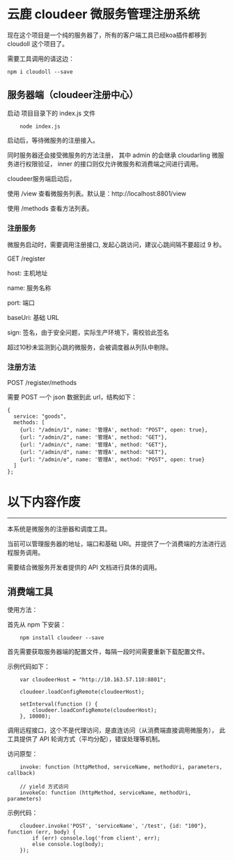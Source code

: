 # 云鹿 cloudeer 微服务管理注册系统

现在这个项目是一个纯的服务器了，所有的客户端工具已经koa插件都移到 cloudoll 这个项目了。

需要工具调用的请这边：

```
npm i cloudoll --save
```


## 服务器端（cloudeer注册中心）

启动 项目目录下的 index.js 文件

```
    node index.js
```

启动后，等待微服务的注册接入。

同时服务器还会接受微服务的方法注册，
其中 admin 的会继承 cloudarling 微服务进行权限验证，
inner 的接口则仅允许微服务和消费端之间进行调用。


cloudeer服务端启动后，

使用 /view 查看微服务列表。默认是：http://localhost:8801/view

使用 /methods 查看方法列表。

### 注册服务

微服务启动时，需要调用注册接口, 发起心跳访问，建议心跳间隔不要超过 9 秒。

GET /register

host: 主机地址

name: 服务名称

port: 端口

baseUri: 基础 URL

sign: 签名，由于安全问题，实际生产环境下，需校验此签名

超过10秒未监测到心跳的微服务，会被调度器从列队中剔除。

### 注册方法

POST /register/methods

需要 POST 一个 json 数据到此 url，结构如下：

```
{
  service: "goods",
  methods: [
    {url: "/admin/1", name: '管理A', method: "POST", open: true},
    {url: "/admin/2", name: '管理A', method: "GET"},
    {url: "/admin/c", name: '管理A', method: "GET"},
    {url: "/admin/d", name: '管理A', method: "GET"},
    {url: "/admin/e", name: '管理A', method: "POST", open: true}
  ]
};
```




# 以下内容作废
------------------

本系统是微服务的注册器和调度工具。

当前可以管理服务器的地址，端口和基础 URI。并提供了一个消费端的方法进行远程服务调用。

需要结合微服务开发者提供的 API 文档进行具体的调用。




## 消费端工具

使用方法：

首先从 npm 下安装：

```
    npm install cloudeer --save
```


首先需要获取服务器端的配置文件，每隔一段时间需要重新下载配置文件。

示例代码如下：

```
    var cloudeerHost = "http://10.163.57.110:8801";

    cloudeer.loadConfigRemote(cloudeerHost);

    setInterval(function () {
        cloudeer.loadConfigRemote(cloudeerHost);
    }, 10000);
```

调用远程接口，这个不是代理访问，是直连访问（从消费端直接调用微服务），
此工具提供了 API 轮询方式（平均分配），错误处理等机制。

访问原型：

```
    invoke: function (httpMethod, serviceName, methodUri, parameters, callback)

    // yield 方式访问
    invokeCo: function (httpMethod, serviceName, methodUri, parameters)
```

示例代码：

```
    cloudeer.invoke('POST', 'serviceName', '/test', {id: "100"}, function (err, body) {
        if (err) console.log('from client', err);
        else console.log(body);
    });
```

